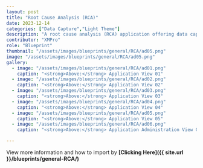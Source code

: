 ```yaml
---
layout: post
title: "Root Cause Analysis (RCA)"
date: 2023-12-14
categories: ["Data Capture","Light Theme"]
description: "A root cause analysis (RCA) application offering data capture and documenting capabilities, designed to identify the fundamental reasons for problems or events, enabling effective solutions and prevention of future occurrences."
contributor: "XMPro"
role: "Blueprint"
thumbnail: "/assets/images/blueprints/general/RCA/ad05.png"
image: "/assets/images/blueprints/general/RCA/ad05.png"
gallery:
  - image: "/assets/images/blueprints/general/RCA/ad01.png"
    caption: "<strong>Above:</strong> Application View 01"
  - image: "/assets/images/blueprints/general/RCA/ad02.png"
    caption: "<strong>Above:</strong> Application View 02"
  - image: "/assets/images/blueprints/general/RCA/ad03.png"
    caption: "<strong>Above:</strong> Application View 03"
  - image: "/assets/images/blueprints/general/RCA/ad04.png"
    caption: "<strong>Above:</strong> Application View 04"
  - image: "/assets/images/blueprints/general/RCA/ad05.png"
    caption: "<strong>Above:</strong> Application View 05"
  - image: "/assets/images/blueprints/general/RCA/ad06.png"
    caption: "<strong>Above:</strong> Application Administration View 01"

---
```


View more information and how to import by <strong>[Clicking Here]({{ site.url }}/blueprints/general-RCA/)</strong>